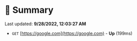 # 📖 Summary
Last updated: **9/28/2022, 12:03:27 AM**

- `GET` [https://google.com](https://google.com) - **Up** (199ms)
